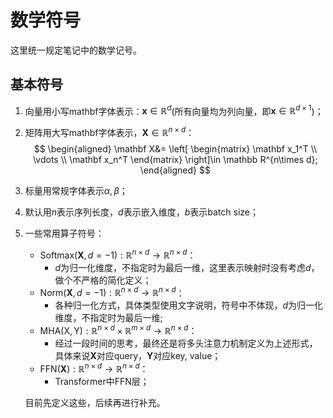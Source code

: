 # 数学符号

这里统一规定笔记中的数学记号。

## 基本符号

1. 向量用小写mathbf字体表示：$\mathbf  x \in \mathbb R^d$(所有向量均为列向量，即$\mathbf x \in \mathbb R^{d\times 1}$)；

2. 矩阵用大写mathbf字体表示，$\mathbf X\in \mathbb R^{n\times d}$：
   $$
   \begin{aligned}
   \mathbf X&= \left[
    \begin{matrix}
   \mathbf x_1^T  \\
   \vdots \\
   \mathbf x_n^T
     \end{matrix}
     \right]\in \mathbb R^{n\times d};
   \end{aligned}
   $$

3. 标量用常规字体表示$\alpha, \beta$；

4. 默认用$n$表示序列长度，$d$表示嵌入维度，$b$表示batch size；

5. 一些常用算子符号：

   - $\mathrm{Softmax}(\mathbf X,d=-1): \mathbb R^{n\times d}\to \mathbb R^{n\times d}$：
     - $d$为归一化维度，不指定时为最后一维，这里表示映射时没有考虑$d$，做个不严格的简化定义；
   - $\mathrm{Norm}(\mathbf X,d=-1): \mathbb R^{n\times d}\to \mathbb R^{n\times d}$：
     - 各种归一化方式，具体类型使用文字说明，符号中不体现，$d$为归一化维度，不指定时为最后一维;
   - $\mathrm{MHA}(\mathrm X, \mathrm Y):\mathbb R^{n\times d}\times \mathbb R^{m\times d}\to \mathbb R^{n\times d}$：
     - 经过一段时间的思考，最终还是将多头注意力机制定义为上述形式，具体来说$\mathbf X$对应query，$\mathbf Y$对应key, value；
   - $\mathrm {FFN}(\mathbf{X}): \mathbb R^{n\times  d} \to \mathbb R^{n\times d}$：
     - Transformer中FFN层；

   目前先定义这些，后续再进行补充。

   